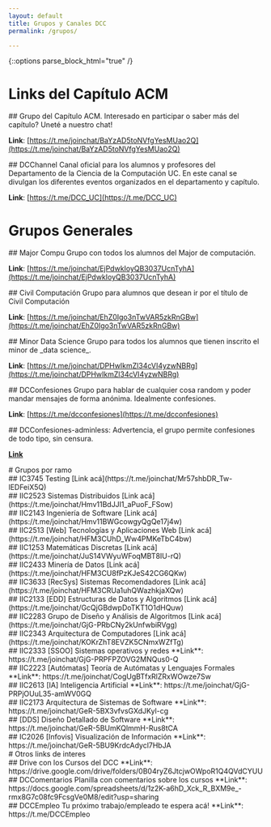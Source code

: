```yaml
---
layout: default
title: Grupos y Canales DCC
permalink: /grupos/

---
```

{::options parse_block_html="true" /}

<div class="grupo">
  
# Links del Capítulo ACM

<div class="grupo">  
## Grupo del Capítulo ACM.
Interesado en participar o saber más del capítulo? Uneté a nuestro chat!
  
**Link**: [https://t.me/joinchat/BaYzAD5toNVfgYesMUao2Q](https://t.me/joinchat/BaYzAD5toNVfgYesMUao2Q) 
</div>

<div class="grupo">
## DCChannel
Canal oficial para los alumnos y profesores del Departamento de la Ciencia de la Computación UC. En este canal se divulgan los diferentes eventos organizados en el departamento y capítulo.
  
**Link**: [https://t.me/DCC_UC](https://t.me/DCC_UC)
</div>

</div>


<div class="grupo">
  
# Grupos Generales 

<div class="grupo">
## Major Compu
Grupo con todos los alumnos del Major de computación.
  
**Link**: [https://t.me/joinchat/EjPdwkIoyQB3037UcnTyhA](https://t.me/joinchat/EjPdwkIoyQB3037UcnTyhA) 
</div>

<div class="grupo">
## Civil Computación
Grupo para alumnos que desean ir por el título de Civil Computación
  
**Link**: [https://t.me/joinchat/EhZ0Igo3nTwVAR5zkRnGBw](https://t.me/joinchat/EhZ0Igo3nTwVAR5zkRnGBw)
</div>

<div class="grupo">
## Minor Data Science
Grupo para todos los alumnos que tienen inscrito el minor de _data science_.
  
**Link**: [https://t.me/joinchat/DPHwIkmZl34cVI4yzwNBRg](https://t.me/joinchat/DPHwIkmZl34cVI4yzwNBRg)
</div>

<div class="grupo">
## DCConfesiones
Grupo para hablar de cualquier cosa random y poder mandar mensajes de forma anónima. Idealmente confesiones.
  
**Link**: [https://t.me/dcconfesiones](https://t.me/dcconfesiones)
</div>

<div class="grupo">
## DCConfesiones-adminless:
Advertencia, el grupo permite confesiones de todo tipo, sin censura.

[**Link**](https://t.me/DCConfesionesAdminless)
</div>

</div>

<div class="grupo">
# Grupos por ramo
 
<div class="grupo">
## IC3745 Testing
[Link acá](https://t.me/joinchat/Mr57shbDR_Tw-lEDFeiX5Q)
</div>
  
<div class="grupo">
## IIC2523 Sistemas Distribuidos
[Link acá](https://t.me/joinchat/Hmv11BdJJI1_aPuoF_FSow)
</div>

<div class="grupo">
## IIC2143 Ingeniería de Software
[Link acá](https://t.me/joinchat/Hmv11BWGcowgyQgQe17j4w)
</div>

<div class="grupo">
## IIC2513 [Web] Tecnologías y Aplicaciones Web
[Link acá](https://t.me/joinchat/HFM3CUhD_Ww4PMKeTbC4bw)
</div>

<div class="grupo">
## IIC1253 Matemáticas Discretas
[Link acá](https://t.me/joinchat/JuS14VWyuWFoqMBT8IU-rQ)
</div>
  
<div class="grupo">
## IIC2433 Minería de Datos
[Link acá](https://t.me/joinchat/HFM3CU8fPzKJeS42CG6QKw)
</div> 

<div class="grupo">
## IIC3633 [RecSys] Sistemas Recomendadores
[Link acá](https://t.me/joinchat/HFM3CRUa1uhQWazhkjaXQw)
</div> 
 
<div class="grupo">
## IIC2133 [EDD] Estructuras de Datos y Algoritmos
[Link acá](https://t.me/joinchat/GcQjGBdwpDoTKT1O1dHQuw)
</div> 

<div class="grupo">
## IIC2283 Grupo de Diseño y Análisis de Algoritmos
[Link acá](https://t.me/joinchat/GjG-PRbCNy2kUnfwbiRVgg)
</div> 

<div class="grupo">
## IIC2343 Arquitectura de Computadores 
[Link acá](https://t.me/joinchat/KOKrZhT8EVZK5CNmxWZfTg)
</div> 
  
<div class="grupo">
## IIC2333 [SSOO] Sistemas operativos y redes
**Link**: https://t.me/joinchat/GjG-PRPFPZOVG2MNQus0-Q
</div>   
  
<div class="grupo">
## IIC2223 [Autómatas]	Teoría de Autómatas y Lenguajes Formales
**Link**: https://t.me/joinchat/CogUgBTfxRlZRxWOwze7Sw
</div> 

<div class="grupo">
## IIC2613 [IA] Inteligencia Artificial
**Link**: https://t.me/joinchat/GjG-PRPjOUuL35-amWV0GQ
</div> 
 
<div class="grupo">
## IIC2173 Arquitectura de Sistemas de Software
**Link**: https://t.me/joinchat/GeR-5BX3vfvsGXdJKyl-cg
</div> 

<div class="grupo">
## [DDS] Diseño Detallado de Software
**Link**: https://t.me/joinchat/GeR-5BUmKQlmmH-Rus8tCA
</div> 

<div class="grupo">
## IC2026	[Infovis] Visualización de Información
**Link**: https://t.me/joinchat/GeR-5BU9KrdcAdycl7HbJA
</div> 
 

</div>



<div class="grupo">
# Otros links de interes
  
 <div class="grupo">
## Drive con los Cursos del DCC
**Link**:  https://drive.google.com/drive/folders/0B04ryZ6JtcjwOWpoR1Q4QVdCYUU
</div>  
  
<div class="grupo">
## DCComentarios
Planilla con comentarios sobre los cursos
**Link**:  https://docs.google.com/spreadsheets/d/1z2K-a6hD_Xck_R_BXM9e_-rmx8G7c08fc9FcsgVe0M8/edit?usp=sharing
</div>  
  
<div class="grupo">
## DCCEmpleo
Tu próximo trabajo/empleado te espera acá!
**Link**:  https://t.me/DCCEmpleo
</div>  
 
 
 
 
</div> 







